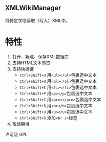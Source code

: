 XMLWikiManager
--------------

将特定字段读取（写入）XML中。

# 特性
1. 打开、新建、保存XML数据库
2. 支持HTML文本预览
3. 支持快捷键
    + `Ctrl+Shift+U`   用`<ul></ul>`包裹选中文本
    + `Ctrl+Shift+O`   用`<ol></ol>`包裹选中文本
    + `Ctrl+Shift+I`   用`<li></li>`包裹选中文本
    + `Ctrl+Shift+P`   用`<p></p>`包裹选中文本
    + `Ctrl+Shift+C`   用`<pre></pre>`包裹选中文本
    + `Ctrl+Shift+B`   用`<b></b>`包裹选中文本
    + `Ctrl+Shift+U`   用`<u></u>`包裹选中文本
    + `Ctrl+Shift+R`   添加`<br />`标签
4. 敬请期待

许可证 GPL
